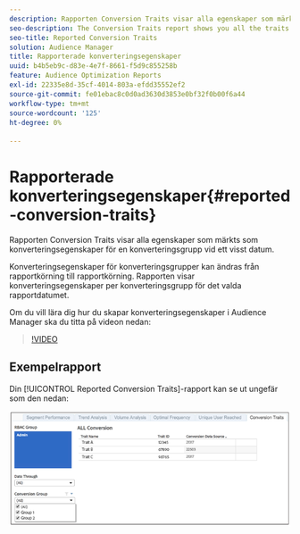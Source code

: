 ```yaml
---
description: Rapporten Conversion Traits visar alla egenskaper som märkts som konverteringsegenskaper för en konverteringsgrupp vid ett visst datum. Konverteringsegenskaper för konverteringsgrupper kan ändras från rapportkörning till rapportkörning. Rapporten visar konverteringsegenskaper per konverteringsgrupp för det valda rapportdatumet.
seo-description: The Conversion Traits report shows you all the traits labeled as conversion traits for a conversion group at a certain date. Conversion traits for conversion groups can change from reporting run to reporting run. The report displays conversion traits by conversion group for the selected reporting date.
seo-title: Reported Conversion Traits
solution: Audience Manager
title: Rapporterade konverteringsegenskaper
uuid: b4b5eb9c-d83e-4e7f-8661-f5d9c855258b
feature: Audience Optimization Reports
exl-id: 22335e8d-35cf-4014-803a-efdd35552ef2
source-git-commit: fe01ebac8c0d0ad3630d3853e0bf32f0b00f6a44
workflow-type: tm+mt
source-wordcount: '125'
ht-degree: 0%

---
```


# Rapporterade konverteringsegenskaper{#reported-conversion-traits}

Rapporten Conversion Traits visar alla egenskaper som märkts som konverteringsegenskaper för en konverteringsgrupp vid ett visst datum.

Konverteringsegenskaper för konverteringsgrupper kan ändras från rapportkörning till rapportkörning. Rapporten visar konverteringsegenskaper per konverteringsgrupp för det valda rapportdatumet.

Om du vill lära dig hur du skapar konverteringsegenskaper i Audience Manager ska du titta på videon nedan:

>[!VIDEO](https://video.tv.adobe.com/v/23431/)

## Exempelrapport

Din [!UICONTROL Reported Conversion Traits]-rapport kan se ut ungefär som den nedan:

![](assets/reported-conversion-traits.png)
